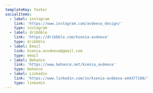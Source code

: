 ```yaml
---
templateKey: footer
socialItems:
  - label: instagram
    link: 'https://www.instagram.com/avdeeva_design/'
    type: instagram
  - label: dribbble
    link: 'https://dribbble.com/ksenia-avdeeva'
    type: dribbble
  - label: Email
    link: ksenia.avvdeeva@gmail.com
    type: email
  - label: Behance
    link: 'https://www.behance.net/ksenia_avdeeva'
    type: behance
  - label: Linkedin
    link: 'https://www.linkedin.com/in/ksenia-avdeeva-a44377188/'
    type: linkedin
---
```


